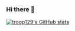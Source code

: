 ### Hi there 👋
[![troop129's GitHub stats](https://github-readme-stats.vercel.app/api?username=troop129)](https://github.com/anuraghazra/github-readme-stats)
<!--
**troop129/troop129** is a ✨ _special_ ✨ repository because its `README.md` (this file) appears on your GitHub profile.

Here are some ideas to get you started:

- 🔭 I’m currently working on ...
- 🌱 I’m currently learning ...
- 👯 I’m looking to collaborate on ...
- 🤔 I’m looking for help with ...
- 💬 Ask me about ...
- 📫 How to reach me: ...
- 😄 Pronouns: ...
- ⚡ Fun fact: ...
-->

